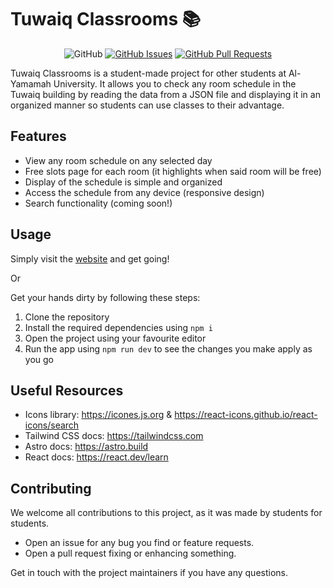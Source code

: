 # Tuwaiq Classrooms 📚

<div align="center">

![GitHub](https://img.shields.io/github/license/GDSC-YU/tuwaiq-classrooms?style=for-the-badge)
[![GitHub Issues](https://img.shields.io/github/issues/GDSC-YU/tuwaiq-classrooms?style=for-the-badge)](https://github.com/GDSC-YU/tuwaiq-classrooms/pulls)
[![GitHub Pull Requests](https://img.shields.io/github/issues-pr/GDSC-YU/tuwaiq-classrooms?style=for-the-badge)](https://github.com/GDSC-YU/tuwaiq-classrooms/issues)

</div>

Tuwaiq Classrooms is a student-made project for other students at Al-Yamamah University. It allows you to check any room schedule in the Tuwaiq building by reading the data from a JSON file and displaying it in an organized manner so students can use classes to their advantage.

## Features

- View any room schedule on any selected day
- Free slots page for each room (it highlights when said room will be free)
- Display of the schedule is simple and organized
- Access the schedule from any device (responsive design)
- Search functionality (coming soon!)

## Usage

Simply visit the [website](https://tc.gdscyu.com/) and get going!

Or

Get your hands dirty by following these steps:

1. Clone the repository
2. Install the required dependencies using `npm i`
3. Open the project using your favourite editor
4. Run the app using `npm run dev` to see the changes you make apply as you go

## Useful Resources

- Icons library: https://icones.js.org & https://react-icons.github.io/react-icons/search
- Tailwind CSS docs: https://tailwindcss.com
- Astro docs: https://astro.build
- React docs: https://react.dev/learn

## Contributing

We welcome all contributions to this project, as it was made by students for students.

- Open an issue for any bug you find or feature requests.
- Open a pull request fixing or enhancing something.

Get in touch with the project maintainers if you have any questions.
